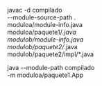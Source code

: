 javac -d compilado \
    --module-source-path . \
        moduloa/module-info.java \
        moduloa/paquete1/*.java  \
        modulob/module-info.java \
        modulob/paquete2/*.java  \
        modulob/paquete2/impl/*.java
        
java --module-path compilado \
     -m moduloa/paquete1.App